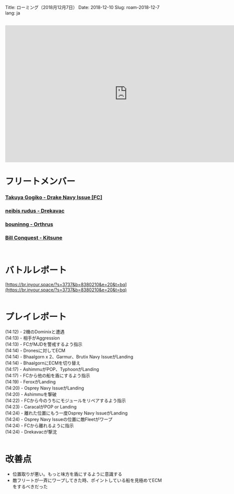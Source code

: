 Title: ローミング（2018月12月7日）
Date: 2018-12-10
Slug: roam-2018-12-7
lang: ja

<br />
<iframe width="780" height="438" src="https://www.youtube.com/embed/dM8clMDx_3w" frameborder="0" allow="accelerometer; autoplay; encrypted-media; gyroscope; picture-in-picture" allowfullscreen></iframe>

# フリートメンバー
### [Takuya Gogiko - Drake Navy Issue [FC]](https://zkillboard.com/character/95235307/)
### [neibis rudus - Drekavac](https://zkillboard.com/character/93531438/)
### [bouninng - Orthrus](https://zkillboard.com/character/508340745/)
### [Bill Conquest - Kitsune](https://zkillboard.com/character/2113999933/)
<br />

# バトルレポート
[https://br.inyour.space/?s=3737&b=8380210&e=20&t=bq](https://br.inyour.space/?s=3737&b=8380210&e=20&t=bq)
<br /><br />

# プレイレポート
(14:12) - 2機のDominixと遭遇  
(14:13) - 相手がAggression  
(14:13) - FCがMJDを警戒するよう指示  
(14:14) - Dronesに対してECM  
(14:14) - Bhaalgorn x 2、Garmur、Brutix Navy IssueがLanding  
(14:14) - BhaalgornにECMを切り替え  
(14:17) - AshimmuがPOP、TyphoonがLanding  
(14:17) - FCから他の船を盾にするよう指示  
(14:19) - FeroxがLanding  
(14:20) - Osprey Navy IssueがLanding  
(14:20) - Ashimmuを撃破  
(14:22) - FCから今のうちにモジュールをリペアするよう指示  
(14:23) - CaracalがPOP or Landing  
(14:24) - 離れた位置にもう一度Osprey Navy IssueがLanding  
(14:24) - Osprey Navy Issueの位置に敵Fleetがワープ  
(14:24) - FCから離れるように指示  
(14:24) - Drekavacが撃沈  
<br />

# 改善点
- 位置取りが悪い。もっと味方を盾にするように意識する
- 敵フリートが一斉にワープしてきた時、ポイントしている船を見極めてECMをするべきだった
